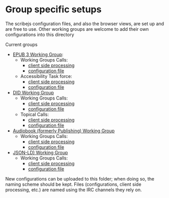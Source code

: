 # Group specific setups

The scribejs configuration files, and also the browser views, are set up and are free to use. Other working groups are welcome to add their own configurations into this directory

Current groups

* [EPUB 3 Working Group](https://www.w3.org//publishing/groups/epub-wg/):
    * Working Groups Calls:
      * [client side processing](./browserview/epub.html)
      * [configuration file](./config/epub.json)
    * Accessibility Task force:
      * [client side processing](./browserview/epub-a11y.html)
      * [configuration file](./config/epub-a11y.json)
* [DID Working Group](https://www.w3.org/2019/did-wg/)
    * Working Groups Calls:
      * [client side processing](./browserview/did.html)
      * [configuration file](./config/did.json)
    * Topical Calls:
      * [client side processing](./browserview/did-topic.html)
      * [configuration file](./config/did-topic.json)
* [Audiobook (formerly Publishing) Working Group](https://www.w3.org/publishing/groups/publ-wg/)
    * Working Groups Calls:
      * [client side processing](./browserview/pwg.html)
      * [configuration file](./config/pwg.json)
* [JSON-LD) Working Group](https://www.w3.org/2018/json-ld-wg/)
    * Working Groups Calls:
      * [client side processing](./browserview/json-ld.html)
      * [configuration file](./config/json-ld.json)


New configurations can be uploaded to this folder; when doing so, the naming scheme should be kept. Files (configurations, client side processing, etc.) are named using the IRC channels they rely on.
